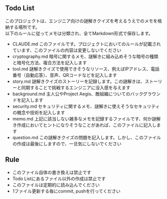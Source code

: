 ## Todo List
このプロジェクトは、エンジニア向けの謎解きクイズを考えるうえでのメモを格納する場所です。  
以下のルールに従ってメモは分類され、全てMarkdown形式で保存します。
 - CLAUDE.md このファイルです。プロジェクトにおいてのルールが記載されています、このファイルの内容は変更しないでください
 - cryptography.md 暗号に関するメモ、謎解きに組み込めそうな暗号の種類と暗号化方法、複合方法を記入します
 - tool.md 謎解きクイズで使用できそうなリソース、例えばIPアドレス、電話番号（自動応答）、音声、QRコードなどを記入します
 - story.md 謎解きクイズのストーリーを記録します。この謎解きは、ストーリーと同期することで挑戦するエンジニアに没入感を与えます
 - background.md 主人公やProject Aegis、敵組織についてのバックグラウンドを記入します
 - security.md セキュリティに関するメモ、謎解きに使えそうなセキュリティの概念や技術を記入します
 - memo.md 上記に該当しない雑多なメモを記録するファイルです、何か謎解き作成においてヒントになりそうなことがあれば、このファイルに記入します
 - question.md この謎解きクイズの問題を記入します。しかし、このファイルの作成は最後にしますので、一旦気にしないでください

## Rule
- このファイル自体の書き換えは禁止です
- Todo Listにあるファイル以外の作成は禁止です
- このファイルは定期的に読み込んでください
- 1ファイル更新する毎にcommit, pushを行ってください